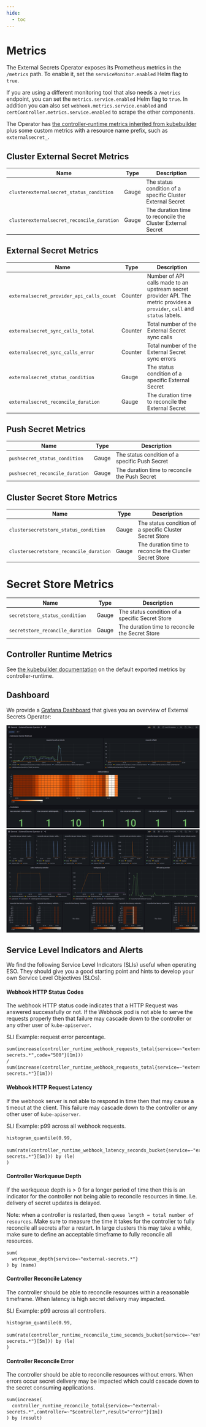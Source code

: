 ```yaml
---
hide:
  - toc
---
```


# Metrics

The External Secrets Operator exposes its Prometheus metrics in the `/metrics` path. To enable it, set the `serviceMonitor.enabled` Helm flag to `true`.

If you are using a different monitoring tool that also needs a `/metrics` endpoint, you can set the `metrics.service.enabled` Helm flag to `true`. In addition you can also set `webhook.metrics.service.enabled` and `certController.metrics.service.enabled` to scrape the other components.

The Operator has [the controller-runtime metrics inherited from kubebuilder](https://book.kubebuilder.io/reference/metrics-reference.html) plus some custom metrics with a resource name prefix, such as `externalsecret_`.

## Cluster External Secret Metrics
| Name                                       | Type  | Description                                                |
|--------------------------------------------|-------|------------------------------------------------------------|
| `clusterexternalsecret_status_condition`   | Gauge | The status condition of a specific Cluster External Secret |
| `clusterexternalsecret_reconcile_duration` | Gauge | The duration time to reconcile the Cluster External Secret |

## External Secret Metrics
| Name                                           | Type      | Description                                                                                                                                                                                                             |
|------------------------------------------------|-----------|-------------------------------------------------------------------------------------------------------------------------------------------------------------------------------------------------------------------------|
| `externalsecret_provider_api_calls_count`      | Counter   | Number of API calls made to an upstream secret provider API. The metric provides a `provider`, `call` and `status` labels.                                                                                              |
| `externalsecret_sync_calls_total`              | Counter   | Total number of the External Secret sync calls                                                                                                                                                                          |
| `externalsecret_sync_calls_error`              | Counter   | Total number of the External Secret sync errors                                                                                                                                                                         |
| `externalsecret_status_condition`              | Gauge     | The status condition of a specific External Secret                                                                                                                                                                      |
| `externalsecret_reconcile_duration`            | Gauge     | The duration time to reconcile the External Secret                                                                                                                                                                      |

## Push Secret Metrics
| Name                                    | Type  | Description                                             |
|-----------------------------------------|-------|---------------------------------------------------------|
| `pushsecret_status_condition`   | Gauge | The status condition of a specific Push Secret |
| `pushsecret_reconcile_duration` | Gauge | The duration time to reconcile the Push Secret |

## Cluster Secret Store Metrics
| Name                                    | Type  | Description                                             |
|-----------------------------------------|-------|---------------------------------------------------------|
| `clustersecretstore_status_condition`   | Gauge | The status condition of a specific Cluster Secret Store |
| `clustersecretstore_reconcile_duration` | Gauge | The duration time to reconcile the Cluster Secret Store |

# Secret Store Metrics
| Name                             | Type  | Description                                     |
|----------------------------------|-------|-------------------------------------------------|
| `secretstore_status_condition`   | Gauge | The status condition of a specific Secret Store |
| `secretstore_reconcile_duration` | Gauge | The duration time to reconcile the Secret Store |

## Controller Runtime Metrics
See [the kubebuilder documentation](https://book.kubebuilder.io/reference/metrics-reference.html) on the default exported metrics by controller-runtime.

## Dashboard

We provide a [Grafana Dashboard](https://raw.githubusercontent.com/external-secrets/external-secrets/main/docs/snippets/dashboard.json) that gives you an overview of External Secrets Operator:

![ESO Dashboard](../pictures/eso-dashboard-1.png)
![ESO Dashboard](../pictures/eso-dashboard-2.png)


## Service Level Indicators and Alerts

We find the following Service Level Indicators (SLIs) useful when operating ESO. They should give you a good starting point and hints to develop your own Service Level Objectives (SLOs).

#### Webhook HTTP Status Codes
The webhook HTTP status code indicates that a HTTP Request was answered successfully or not.
If the Webhook pod is not able to serve the requests properly then that failure may cascade down to the controller or any other user of `kube-apiserver`.

SLI Example: request error percentage.
```
sum(increase(controller_runtime_webhook_requests_total{service=~"external-secrets.*",code="500"}[1m]))
/
sum(increase(controller_runtime_webhook_requests_total{service=~"external-secrets.*"}[1m]))
```

#### Webhook HTTP Request Latency
If the webhook server is not able to respond in time then that may cause a timeout at the client.
This failure may cascade down to the controller or any other user of `kube-apiserver`.

SLI Example: p99 across all webhook requests.
```
histogram_quantile(0.99,
  sum(rate(controller_runtime_webhook_latency_seconds_bucket{service=~"external-secrets.*"}[5m])) by (le)
)
```

#### Controller Workqueue Depth
If the workqueue depth is > 0 for a longer period of time then this is an indicator for the controller not being able to reconcile resources in time. I.e. delivery of secret updates is delayed.

Note: when a controller is restarted, then `queue length = total number of resources`. Make sure to measure the time it takes for the controller to fully reconcile all secrets after a restart. In large clusters this may take a while, make sure to define an acceptable timeframe to fully reconcile all resources.

```
sum(
  workqueue_depth{service=~"external-secrets.*"}
) by (name)
```

#### Controller Reconcile Latency
The controller should be able to reconcile resources within a reasonable timeframe. When latency is high secret delivery may impacted.

SLI Example: p99 across all controllers.
```
histogram_quantile(0.99,
  sum(rate(controller_runtime_reconcile_time_seconds_bucket{service=~"external-secrets.*"}[5m])) by (le)
)
```

#### Controller Reconcile Error
The controller should be able to reconcile resources without errors. When errors occur secret delivery may be impacted which could cascade down to the secret consuming applications.

```
sum(increase(
  controller_runtime_reconcile_total{service=~"external-secrets.*",controller=~"$controller",result="error"}[1m])
) by (result)
```
